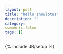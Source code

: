 ```yaml
---
layout: post
title: "hello snowlotus"
description: ""
category: 
comments:false
tags: []
---
```

{% include JB/setup %}
